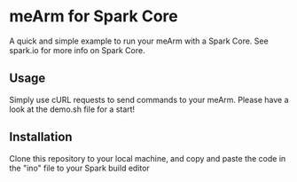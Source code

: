 meArm for Spark Core
====================
A quick and simple example to run your meArm with a Spark Core. See spark.io for more info on Spark Core.

Usage
-----
Simply use cURL requests to send commands to your meArm. Please have a look at the demo.sh file for a start!

Installation
------------
Clone this repository to your local machine, and copy and paste the code in the "ino" file to your Spark build editor
